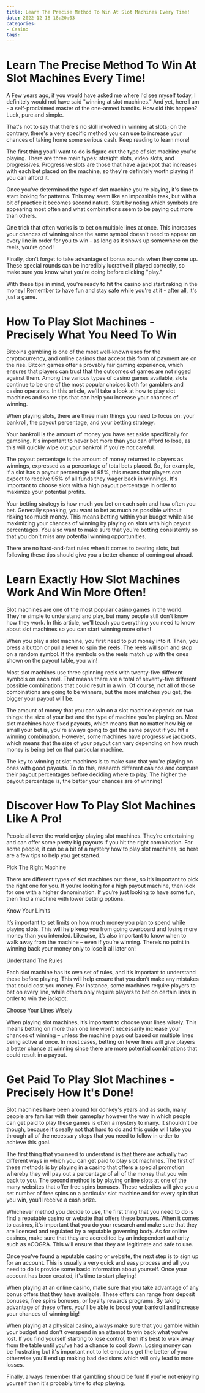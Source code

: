 ```yaml
---
title: Learn The Precise Method To Win At Slot Machines Every Time!
date: 2022-12-18 18:20:03
categories:
- Casino
tags:
---
```



#  Learn The Precise Method To Win At Slot Machines Every Time!

A Few years ago, if you would have asked me where I'd see myself today, I definitely would not have said "winning at slot machines." And yet, here I am - a self-proclaimed master of the one-armed bandits. How did this happen? Luck, pure and simple.

That's not to say that there's no skill involved in winning at slots; on the contrary, there's a very specific method you can use to increase your chances of taking home some serious cash. Keep reading to learn more!

The first thing you'll want to do is figure out the type of slot machine you're playing. There are three main types: straight slots, video slots, and progressives. Progressive slots are those that have a jackpot that increases with each bet placed on the machine, so they're definitely worth playing if you can afford it.

Once you've determined the type of slot machine you're playing, it's time to start looking for patterns. This may seem like an impossible task, but with a bit of practice it becomes second nature. Start by noting which symbols are appearing most often and what combinations seem to be paying out more than others.

One trick that often works is to bet on multiple lines at once. This increases your chances of winning since the same symbol doesn't need to appear on every line in order for you to win - as long as it shows up somewhere on the reels, you're good!

Finally, don't forget to take advantage of bonus rounds when they come up. These special rounds can be incredibly lucrative if played correctly, so make sure you know what you're doing before clicking "play."

With these tips in mind, you're ready to hit the casino and start raking in the money! Remember to have fun and stay safe while you're at it - after all, it's just a game.

#  How To Play Slot Machines - Precisely What You Need To Win
Bitcoins gambling is one of the most well-known uses for the cryptocurrency, and online casinos that accept this form of payment are on the rise. Bitcoin games offer a provably fair gaming experience, which ensures that players can trust that the outcomes of games are not rigged against them. Among the various types of casino games available, slots continue to be one of the most popular choices both for gamblers and casino operators. 
In this article, we'll take a look at how to play slot machines and some tips that can help you increase your chances of winning.

When playing slots, there are three main things you need to focus on: your bankroll, the payout percentage, and your betting strategy.

Your bankroll is the amount of money you have set aside specifically for gambling. It's important to never bet more than you can afford to lose, as this will quickly wipe out your bankroll if you're not careful.

The payout percentage is the amount of money returned to players as winnings, expressed as a percentage of total bets placed. So, for example, if a slot has a payout percentage of 95%, this means that players can expect to receive 95% of all funds they wager back in winnings. It's important to choose slots with a high payout percentage in order to maximize your potential profits.

Your betting strategy is how much you bet on each spin and how often you bet. Generally speaking, you want to bet as much as possible without risking too much money. This means betting within your budget while also maximizing your chances of winning by playing on slots with high payout percentages. You also want to make sure that you're betting consistently so that you don't miss any potential winning opportunities.

There are no hard-and-fast rules when it comes to beating slots, but following these tips should give you a better chance of coming out ahead.

#  Learn Exactly How Slot Machines Work And Win More Often!

Slot machines are one of the most popular casino games in the world. They're simple to understand and play, but many people still don't know how they work. In this article, we'll teach you everything you need to know about slot machines so you can start winning more often!

When you play a slot machine, you first need to put money into it. Then, you press a button or pull a lever to spin the reels. The reels will spin and stop on a random symbol. If the symbols on the reels match up with the ones shown on the payout table, you win!

Most slot machines use three spinning reels with twenty-five different symbols on each reel. That means there are a total of seventy-five different possible combinations that could result in a win. Of course, not all of those combinations are going to be winners, but the more matches you get, the bigger your payout will be.

The amount of money that you can win on a slot machine depends on two things: the size of your bet and the type of machine you're playing on. Most slot machines have fixed payouts, which means that no matter how big or small your bet is, you're always going to get the same payout if you hit a winning combination. However, some machines have progressive jackpots, which means that the size of your payout can vary depending on how much money is being bet on that particular machine.

The key to winning at slot machines is to make sure that you're playing on ones with good payouts. To do this, research different casinos and compare their payout percentages before deciding where to play. The higher the payout percentage is, the better your chances are of winning!

#  Discover How To Play Slot Machines Like A Pro!

People all over the world enjoy playing slot machines. They’re entertaining and can offer some pretty big payouts if you hit the right combination. For some people, it can be a bit of a mystery how to play slot machines, so here are a few tips to help you get started.

Pick The Right Machine

There are different types of slot machines out there, so it’s important to pick the right one for you. If you’re looking for a high payout machine, then look for one with a higher denomination. If you’re just looking to have some fun, then find a machine with lower betting options.

Know Your Limits

It’s important to set limits on how much money you plan to spend while playing slots. This will help keep you from going overboard and losing more money than you intended. Likewise, it’s also important to know when to walk away from the machine – even if you’re winning. There’s no point in winning back your money only to lose it all later on!

Understand The Rules

Each slot machine has its own set of rules, and it’s important to understand these before playing. This will help ensure that you don’t make any mistakes that could cost you money. For instance, some machines require players to bet on every line, while others only require players to bet on certain lines in order to win the jackpot.

Choose Your Lines Wisely

When playing slot machines, it’s important to choose your lines wisely. This means betting on more than one line won’t necessarily increase your chances of winning – unless the machine pays out based on multiple lines being active at once. In most cases, betting on fewer lines will give players a better chance at winning since there are more potential combinations that could result in a payout.

#  Get Paid To Play Slot Machines - Precisely How It's Done!

Slot machines have been around for donkey's years and as such, many people are familiar with their gameplay however the way in which people can get paid to play these games is often a mystery to many. It shouldn't be though, because it's really not that hard to do and this guide will take you through all of the necessary steps that you need to follow in order to achieve this goal.

The first thing that you need to understand is that there are actually two different ways in which you can get paid to play slot machines. The first of these methods is by playing in a casino that offers a special promotion whereby they will pay out a percentage of all of the money that you win back to you. The second method is by playing online slots at one of the many websites that offer free spins bonuses. These websites will give you a set number of free spins on a particular slot machine and for every spin that you win, you'll receive a cash prize.

Whichever method you decide to use, the first thing that you need to do is find a reputable casino or website that offers these bonuses. When it comes to casinos, it's important that you do your research and make sure that they are licensed and regulated by a reputable governing body. As for online casinos, make sure that they are accredited by an independent authority such as eCOGRA. This will ensure that they are legitimate and safe to use.

Once you've found a reputable casino or website, the next step is to sign up for an account. This is usually a very quick and easy process and all you need to do is provide some basic information about yourself. Once your account has been created, it's time to start playing!

When playing at an online casino, make sure that you take advantage of any bonus offers that they have available. These offers can range from deposit bonuses, free spins bonuses, or loyalty rewards programs. By taking advantage of these offers, you'll be able to boost your bankroll and increase your chances of winning big!

When playing at a physical casino, always make sure that you gamble within your budget and don't overspend in an attempt to win back what you've lost. If you find yourself starting to lose control, then it's best to walk away from the table until you've had a chance to cool down. Losing money can be frustrating but it's important not to let emotions get the better of you otherwise you'll end up making bad decisions which will only lead to more losses.

Finally, always remember that gambling should be fun! If you're not enjoying yourself then it's probably time to stop playing.